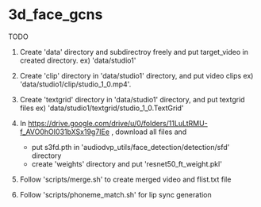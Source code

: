 # 3d_face_gcns

TODO
1. Create 'data' directory and subdirectroy freely and put target_video in created directory. ex)  'data/studio1'
2. Create 'clip' directory in 'data/studio1' directory, and put video clips ex) 'data/studio1/clip/studio_1_0.mp4'.
3. Create 'textgrid' directory in 'data/studio1' directory, and put textgrid files ex) 'data/studio1/textgrid/studio_1_0.TextGrid'


2. In https://drive.google.com/drive/u/0/folders/11LuLtRMU-f_AVO0hOI031bXSx19g7IEe , download all files and
    - put s3fd.pth in 'audiodvp_utils/face_detection/detection/sfd' directory
    - create 'weights' directory and put 'resnet50_ft_weight.pkl'
 
3. Follow 'scripts/merge.sh' to create merged video and flist.txt file
4. Follow 'scripts/phoneme_match.sh' for lip sync generation
